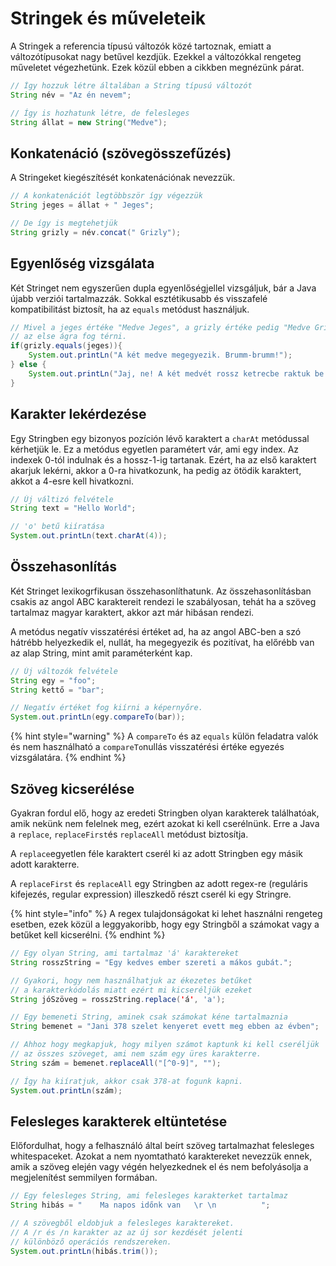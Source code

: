 # Stringek és műveleteik

A Stringek a referencia típusú változók közé tartoznak, emiatt a változótípusokat nagy betűvel kezdjük. Ezekkel a változókkal rengeteg műveletet végezhetünk. Ezek közül ebben a cikkben megnézünk párat.

```java
// Így hozzuk létre általában a String típusú változót
String név = "Az én nevem";

// Így is hozhatunk létre, de felesleges
String állat = new String("Medve");
```

## Konkatenáció \(szövegösszefűzés\)

A Stringeket kiegészítését konkatenációnak nevezzük.

```java
// A konkatenációt legtöbbször így végezzük
String jeges = állat + " Jeges";

// De így is megtehetjük
String grizly = név.concat(" Grizly");
```

## Egyenlőség vizsgálata

Két Stringet nem egyszerűen dupla egyenlőségjellel vizsgáljuk, bár a Java újabb verziói tartalmazzák. Sokkal esztétikusabb és visszafelé kompatibilitást biztosít, ha az `equals`  metódust használjuk.

```java
// Mivel a jeges értéke "Medve Jeges", a grizly értéke pedig "Medve Grizly", ezért
// az else ágra fog térni.
if(grizly.equals(jeges)){
    System.out.printLn("A két medve megegyezik. Brumm-brumm!");
} else {
    System.out.printLn("Jaj, ne! A két medvét rossz ketrecbe raktuk be!");
}
```

## Karakter lekérdezése

Egy Stringben egy bizonyos pozíción lévő karaktert a `charAt` metódussal kérhetjük le. Ez a metódus egyetlen paramétert vár, ami egy index. Az indexek 0-tól indulnak és a hossz-1-ig tartanak. Ezért, ha az első karaktert akarjuk lekérni, akkor a 0-ra hivatkozunk, ha pedig az ötödik karaktert, akkot a 4-esre kell hivatkozni.

```java
// Új váltizó felvétele
String text = "Hello World";

// 'o' betű kiíratása
System.out.printLn(text.charAt(4));
```

## Összehasonlítás

Két Stringet lexikogrfikusan összehasonlíthatunk. Az összehasonlításban csakis az angol ABC karaktereit rendezi le szabályosan, tehát ha a szöveg tartalmaz magyar karaktert, akkor azt már hibásan rendezi.

A metódus negatív visszatérési értéket ad, ha az angol ABC-ben a szó hátrébb helyezkedik el, nullát, ha megegyezik és pozitívat, ha előrébb van az alap String, mint amit paraméterként kap.

```java
// Új változók felvétele
String egy = "foo";
String kettő = "bar";

// Negatív értéket fog kiírni a képernyőre.
System.out.printLn(egy.compareTo(bar));
```

{% hint style="warning" %}
A `compareTo` és az `equals` külön feladatra valók és nem használható a `compareTo`nullás visszatérési értéke egyezés vizsgálatára.
{% endhint %}

## Szöveg kicserélése

Gyakran fordul elő, hogy az eredeti Stringben olyan karakterek találhatóak, amik nekünk nem felelnek meg, ezért azokat ki kell cserélnünk. Erre a Java a `replace`, `replaceFirst`és `replaceAll` metódust biztosítja.

A `replace`egyetlen féle karaktert cserél ki az adott Stringben egy másik adott karakterre.

A `replaceFirst` és `replaceAll` egy Stringben az adott regex-re \(reguláris kifejezés, regular expression\) illeszkedő részt cserél ki egy Stringre.

{% hint style="info" %}
A regex tulajdonságokat ki lehet használni rengeteg esetben, ezek közül a leggyakoribb, hogy egy Stringből a számokat vagy a betűket kell kicserélni.
{% endhint %}

```java
// Egy olyan String, ami tartalmaz 'á' karaktereket
String rosszString = "Egy kedves ember szereti a mákos gubát.";

// Gyakori, hogy nem használhatjuk az ékezetes betűket
// a karakterkódolás miatt ezért mi kicseréljük ezeket
String jóSzöveg = rosszString.replace('á', 'a');
```

```java
// Egy bemeneti String, aminek csak számokat kéne tartalmaznia
String bemenet = "Jani 378 szelet kenyeret evett meg ebben az évben";

// Ahhoz hogy megkapjuk, hogy milyen számot kaptunk ki kell cseréljük
// az összes szöveget, ami nem szám egy üres karakterre.
String szám = bemenet.replaceAll("[^0-9]", "");

// Így ha kiíratjuk, akkor csak 378-at fogunk kapni.
System.out.printLn(szám);
```

## Felesleges karakterek eltüntetése

Előfordulhat, hogy a felhasználó által beírt szöveg tartalmazhat felesleges whitespaceket. Azokat a nem nyomtatható karaktereket nevezzük ennek, amik a szöveg elején vagy végén helyezkednek el és nem befolyásolja a megjelenítést semmilyen formában.

```java
// Egy felesleges String, ami felesleges karakterket tartalmaz
String hibás = "    Ma napos időnk van   \r \n          ";

// A szövegből eldobjuk a felesleges karaktereket.
// A /r és /n karakter az az új sor kezdését jelenti
// különböző operációs rendszereken.
System.out.printLn(hibás.trim()); 
```



